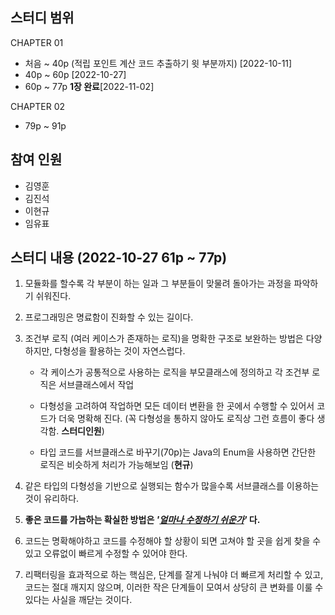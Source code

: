 ## 스터디 범위

CHAPTER 01

- 처음 ~ 40p (적립 포인트 계산 코드 추출하기 윗 부분까지) [2022-10-11]
- 40p ~ 60p [2022-10-27]
- 60p ~ 77p **1장 완료**[2022-11-02]

CHAPTER 02

- 79p ~ 91p

## 참여 인원

- 김영훈
- 김진석
- 이현규
- 임유표

## 스터디 내용 (**2022-10-27** 61p ~ 77p)

1. 모듈화를 할수록 각 부분이 하는 일과 그 부분들이 맞물려 돌아가는 과정을 파악하기 쉬워진다.
2. 프로그래밍은 명료함이 진화할 수 있는 길이다.
3. 조건부 로직 (여러 케이스가 존재하는 로직)을 명확한 구조로 보완하는 방법은 다양하지만, 다형성을 활용하는 것이 자연스럽다.

   - 각 케이스가 공통적으로 사용하는 로직을 부모클래스에 정의하고 각 조건부 로직은 서브클래스에서 작업

   - 다형성을 고려하여 작업하면 모든 데이터 변환을 한 곳에서 수행할 수 있어서 코드가 더욱 명확해 진다. (꼭 다형성을 통하지 않아도 로직상 그런 흐름이 좋다 생각함. **스터디인원**)

   - 타입 코드를 서브클래스로 바꾸기(70p)는 Java의 Enum을 사용하면 간단한 로직은 비슷하게 처리가 가능해보임 (**현규**)

4. 같은 타입의 다형성을 기반으로 실행되는 함수가 많을수록 서브클래스를 이용하는 것이 유리하다.
5. **좋은 코드를 가늠하는 확실한 방법은 _'<U>얼마나 수정하기 쉬운가</U>'_ 다.**
6. 코드는 명확해야하고 코드를 수정해야 할 상황이 되면 고쳐야 할 곳을 쉽게 찾을 수 있고 오류없이 빠르게 수정할 수 있어야 한다.
7. 리팩터링을 효과적으로 하는 핵심은, 단계를 잘게 나눠야 더 빠르게 처리할 수 있고, 코드는 절대 깨지지 않으며, 이러한 작은 단계들이 모여서 상당히 큰 변화를 이룰 수 있다는 사실을 깨닫는 것이다.
